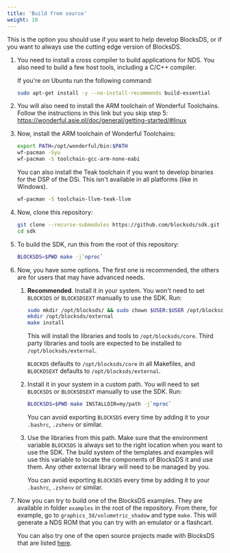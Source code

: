 ```yaml
---
title: 'Build from source'
weight: 10
---
```


This is the option you should use if you want to help develop BlocksDS, or if
you want to always use the cutting edge version of BlocksDS.

1. You need to install a cross compiler to build applications for NDS. You also
   need to build a few host tools, including a C/C++ compiler.

   If you're on Ubuntu run the following command:

   ```bash
   sudo apt-get install -y --no-install-recommends build-essential
   ```

1. You will also need to install the ARM toolchain of Wonderful Toolchains.
   Follow the instructions in this link but you skip step 5:
   https://wonderful.asie.pl/doc/general/getting-started/#linux

1. Now, install the ARM toolchain of Wonderful Toolchains:

   ```bash
   export PATH=/opt/wonderful/bin:$PATH
   wf-pacman -Syu
   wf-pacman -S toolchain-gcc-arm-none-eabi
   ```

   You can also install the Teak toolchain if you want to develop binaries for
   the DSP of the DSi. This isn't available in all platforms (like in Windows).

   ```bash
   wf-pacman -S toolchain-llvm-teak-llvm
   ```

1. Now, clone this repository:

   ```bash
   git clone --recurse-submodules https://github.com/blocksds/sdk.git
   cd sdk
   ```

1. To build the SDK, run this from the root of this repository:

   ```bash
   BLOCKSDS=$PWD make -j`nproc`
   ```

1. Now, you have some options. The first one is recommended, the others are for
   users that may have advanced needs.

   1. **Recommended**. Install it in your system. You won't need to set
      `BLOCKSDS` or `BLOCKSDSEXT` manually to use the SDK. Run:

      ```bash
      sudo mkdir /opt/blocksds/ && sudo chown $USER:$USER /opt/blocksds
      mkdir /opt/blocksds/external
      make install
      ```

      This will install the libraries and tools to `/opt/blocksds/core`.
      Third party libraries and tools are expected to be installed to
      `/opt/blocksds/external`.

      `BLOCKDS` defaults to `/opt/blocksds/core` in all Makefiles, and
      `BLOCKDSEXT` defaults to `/opt/blocksds/external`.

   1. Install it in your system in a custom path. You will need to set
      `BLOCKSDS` or `BLOCKSDSEXT` manually to use the SDK. Run:

      ```bash
      BLOCKSDS=$PWD make INSTALLDIR=my/path -j`nproc`
      ```

      You can avoid exporting `BLOCKSDS` every time by adding it to your
      `.bashrc`, `.zshenv` or similar.

   1. Use the libraries from this path. Make sure that the environment
      variable `BLOCKSDS` is always set to the right location when you want
      to use the SDK. The build system of the templates and examples will use
      this variable to locate the components of BlocksDS it and use them. Any
      other external library will need to be managed by you.

      You can avoid exporting `BLOCKSDS` every time by adding it to your
      `.bashrc`, `.zshenv` or similar.

1. Now you can try to build one of the BlocksDS examples. They are available in
   folder `examples` in the root of the repository. From there, for example, go
   to `graphics_3d/volumetric_shadow` and type `make`. This will generate a NDS
   ROM that you can try with an emulator or a flashcart.

   You can also try one of the open source projects made with BlocksDS that are
   listed [here](https://github.com/blocksds/awesome-blocksds).

